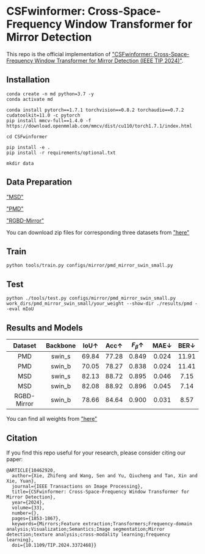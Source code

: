 # CSFwinformer: Cross-Space-Frequency Window Transformer for Mirror Detection

This repo is the official implementation of ["CSFwinformer: Cross-Space-Frequency Window
Transformer for Mirror Detection (IEEE TIP 2024)"](https://ieeexplore.ieee.org/abstract/document/10462920).

## Installation

```
conda create -n md python=3.7 -y
conda activate md

conda install pytorch==1.7.1 torchvision==0.8.2 torchaudio==0.7.2 cudatoolkit=11.0 -c pytorch
pip install mmcv-full==1.4.0 -f https://download.openmmlab.com/mmcv/dist/cu110/torch1.7.1/index.html

cd CSFwinformer

pip install -e .
pip install -r requirements/optional.txt

mkdir data

```

## Data Preparation

["MSD"](https://mhaiyang.github.io/ICCV2019_MirrorNet/index.html)

["PMD"](https://jiaying.link/cvpr2020-pgd/)

["RGBD-Mirror"](https://mhaiyang.github.io/CVPR2021_PDNet/index) 

You can download zip files for corresponding three datasets from ["here"](https://drive.google.com/drive/folders/1Fj0fIwn-mXI3xTlENiHXjYNLMUBRTZwg)

## Train
```
python tools/train.py configs/mirror/pmd_mirror_swin_small.py
```

## Test
```
python ./tools/test.py configs/mirror/pmd_mirror_swin_small.py work_dirs/pmd_mirror_swin_small/your_weight --show-dir ./results/pmd --eval mIoU
```

## Results and Models

| Dataset | Backbone| IoU↑ | Acc↑ | $F_β$↑ | MAE↓ | BER↓ |
| :---: | :---: | :---: | :---: | :---: | :---: | :---: |
| PMD | swin_s | 69.84 | 77.28 | 0.849 | 0.024 | 11.91 |
| PMD | swin_b | 70.05 | 78.27 | 0.838 | 0.024 | 11.41 |
| MSD | swin_s | 82.13 | 88.72 | 0.895 | 0.046 | 7.15 |
| MSD | swin_b | 82.08 | 88.92 | 0.896 | 0.045 | 7.14 |
| RGBD-Mirror | swin_b | 78.66 | 84.64 | 0.900 | 0.031 | 8.57 |

You can find all weights from ["here"](https://drive.google.com/drive/folders/1f5NELOvgO0rH3n8IGyauruyoNYcWfO3J)

## Citation
If you find this repo useful for your research, please consider citing our paper:
```
@ARTICLE{10462920,
  author={Xie, Zhifeng and Wang, Sen and Yu, Qiucheng and Tan, Xin and Xie, Yuan},
  journal={IEEE Transactions on Image Processing}, 
  title={CSFwinformer: Cross-Space-Frequency Window Transformer for Mirror Detection}, 
  year={2024},
  volume={33},
  number={},
  pages={1853-1867},
  keywords={Mirrors;Feature extraction;Transformers;Frequency-domain analysis;Visualization;Semantics;Image segmentation;Mirror detection;texture analysis;cross-modality learning;frequency learning},
  doi={10.1109/TIP.2024.3372468}}
```